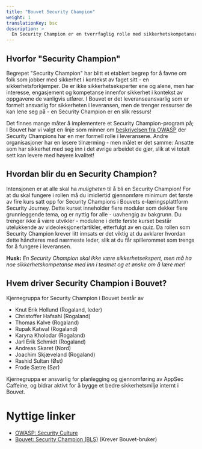 ```yaml
---
title: "Bouvet Security Champion"
weight: 1
translationKey: bsc
description: >
  En Security Champion er en tverrfaglig rolle med sikkerhetskompetanse som arbeider aktivt for å øke fokus på sikkerhet - og dermed kvaliteten på leveransen.
---
```


## Hvorfor "Security Champion"
Begrepet "Security Champion" har blitt et etablert begrep for å favne om folk som jobber med sikkerhet i kontekst av faget sitt - en sikkerhetsforkjemper. De er ikke sikkerhetseksperter ene og alene, men har interesse, engasjement og kompetanse innenfor sikkerhet i kontekst av oppgavene de vanligvis utfører. I Bouvet er det leveranseansvarlig som er formelt ansvarlig for sikkerheten i leveransen, men de trenger ressurser de kan lene seg på - en Security Champion er en slik ressurs! 

Det finnes mange måter å implementere et Security Champion-program på; I Bouvet har vi valgt en linje som minner om [beskrivelsen fra OWASP](https://owasp.org/www-project-security-culture/stable/4-Security_Champions/) der Security Champions har en mer formell rolle i leveransene. Andre organisasjoner har en løsere tilnærming - men målet er det samme: Ansatte som har sikkerhet med seg inn i det øvrige arbeidet de gjør, slik at vi totalt sett kan levere med høyere kvalitet!

## Hvordan blir du en Security Champion?
Intensjonen er at alle skal ha _muligheten_ til å bli en Security Champion! For at du skal fungere i rollen må du imidlertid gjennomføre minimum det første av fire kurs satt opp for Security Champions i Bouvets e-læringsplattform Security Journey. Dette kurset inneholder flere moduler som dekker flere grunnleggende tema, og er nyttig for alle - uavhengig av bakgrunn. Du trenger ikke å være utvikler - modulene i dette første kurset består utelukkende av videoleksjoner/artikler, etterfulgt av en quiz. Da rollen som Security Champion krever litt innsats er det viktig at du avklarer hvordan dette håndteres med nærmeste leder, slik at du får spillerommet som trengs for å fungere i leveransen. 

**Husk:** _En Security Champion skal ikke være sikkerhetsekspert, men må ha noe sikkerhetskompetanse med inn i teamet og et ønske om å lære mer!_

## Hvem driver Security Champion i Bouvet? 

Kjernegruppa for Security Champion i Bouvet består av 
* Knut Erik Hollund (Rogaland, leder)
* Christoffer Hafsahl (Rogaland)
* Thomas Kalve (Rogaland)
* Rupak Katwal (Rogaland)
* Karyna Kholodar (Rogaland)
* Jarl Erik Schmidt (Rogaland)
* Andreas Skaret (Nord)
* Joachim Skjæveland (Rogaland)
* Rashid Sultan (Øst)
* Frode Sætre (Sør)

Kjernegruppa er ansvarlig for planlegging og gjennomføring av AppSec Caffeine, og bidrar aktivt for å bygge et bedre sikkerhetsmiljø internt i Bouvet.

# Nyttige linker
* [OWASP: Security Culture](https://owasp.org/www-project-security-culture/stable/4-Security_Champions/)
* [Bouvet: Security Champion (BLS)](https://wiki.bouvet.no/display/BLS/Security+Champion) (Krever Bouvet-bruker)
